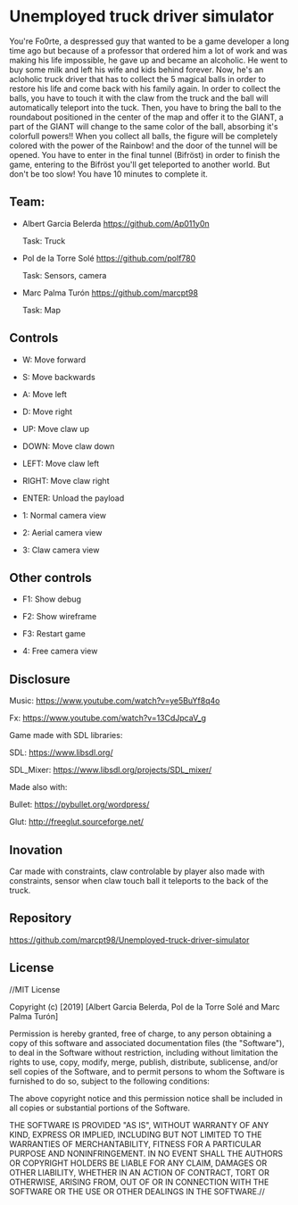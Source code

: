 # Unemployed truck driver simulator
You're Fo0rte, a despressed guy that wanted to be a game developer a long time ago but because of a professor that ordered him a lot of work and was making his life impossible, he gave up and became an alcoholic. He went to buy some milk and left his wife and kids behind forever. Now, he's an acloholic truck driver that has to collect the 5 magical balls in order to restore his life and come back with his family again.
In order to collect the balls, you have to touch it with the claw from the truck and the ball will automatically teleport into the tuck. Then, you have to bring the ball to the roundabout positioned in the center of the map and offer it to the GIANT, a part of the GIANT will change to the same color of the ball, absorbing it's colorfull powers!!
When you collect all balls, the figure will be completely colored with the power of the Rainbow! and the door of the tunnel will be opened. You have to enter in the final tunnel (Bifröst) in order to finish the game, entering to the Bifröst you'll get teleported to another world. But don't be too slow! You have 10 minutes to complete it.


## Team:
- Albert Garcia Belerda https://github.com/Ap011y0n
  
  Task: Truck

- Pol de la Torre Solé https://github.com/polf780

  Task: Sensors, camera

- Marc Palma Turón https://github.com/marcpt98

  Task: Map


## Controls 

- W: Move forward

- S: Move backwards

- A: Move left

- D: Move right

- UP: Move claw up

- DOWN: Move claw down

- LEFT: Move claw left

- RIGHT: Move claw right

- ENTER: Unload the payload

- 1: Normal camera view

- 2: Aerial camera view

- 3: Claw camera view

## Other controls
- F1: Show debug

- F2: Show wireframe

- F3: Restart game

- 4: Free camera view
  
  
## Disclosure

Music: https://www.youtube.com/watch?v=ye5BuYf8q4o

Fx: https://www.youtube.com/watch?v=13CdJpcaV_g

Game made with SDL libraries:

SDL: https://www.libsdl.org/

SDL_Mixer: https://www.libsdl.org/projects/SDL_mixer/


Made also with:

Bullet: https://pybullet.org/wordpress/

Glut: http://freeglut.sourceforge.net/


## Inovation

Car made with constraints, claw controlable by player also made with constraints, sensor when claw touch ball it teleports to the back of the truck.


## Repository
https://github.com/marcpt98/Unemployed-truck-driver-simulator


## License
//MIT License

Copyright (c) [2019] [Albert Garcia Belerda, Pol de la Torre Solé and Marc Palma Turón]

Permission is hereby granted, free of charge, to any person obtaining a copy of this software and associated documentation files (the "Software"), to deal in the Software without restriction, including without limitation the rights to use, copy, modify, merge, publish, distribute, sublicense, and/or sell copies of the Software, and to permit persons to whom the Software is furnished to do so, subject to the following conditions:

The above copyright notice and this permission notice shall be included in all copies or substantial portions of the Software.

THE SOFTWARE IS PROVIDED "AS IS", WITHOUT WARRANTY OF ANY KIND, EXPRESS OR IMPLIED, INCLUDING BUT NOT LIMITED TO THE WARRANTIES OF MERCHANTABILITY, FITNESS FOR A PARTICULAR PURPOSE AND NONINFRINGEMENT. IN NO EVENT SHALL THE AUTHORS OR COPYRIGHT HOLDERS BE LIABLE FOR ANY CLAIM, DAMAGES OR OTHER LIABILITY, WHETHER IN AN ACTION OF CONTRACT, TORT OR OTHERWISE, ARISING FROM, OUT OF OR IN CONNECTION WITH THE SOFTWARE OR THE USE OR OTHER DEALINGS IN THE SOFTWARE.//
